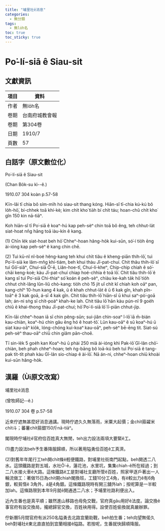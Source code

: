 ```yaml
---
title: "埔里社ê消息"
categories:
  - 無分類
tags:
  - 無lo̍h名
toc: true
toc_sticky: true
---
```


# Po͘-lí-siā ê Siau-sit

## 文獻資訊

| 項目 | 資料 |
|---|---|
| 作者 | 無lo̍h名 |
| 卷期 | 台南府城教會報 |
| 卷期 | 第304卷 |
| 日期 | 1910/7 |
| 頁數 | 57 |

## 白話字（原文數位化）

Po͘-lí-siā ê Siau-sit

(Chan Bo̍k-su kì--ê.)

1910.07 304 koàn p.57-58

Kīn-lâi tī chia bô sím-mi̍h hó siau-sit thang kóng. Hiān-sî tī-chia kú-kú bô lo̍h-hō͘, bí-chhek toā khí-kè; kim chi̍t kho͘ tia̍h bí chi̍t táu; hoan-chû chi̍t kho͘ gîn 150 kin nā-tiāⁿ.

Koh hiān-sî tī Po͘-siā ê koaⁿ-hú kap peh-sèⁿ chin toā bô êng, teh chhut-la̍t siat-hoat nn̄g hāng toā iàu-kín ê kang.

(1) Chīn le̍k siat-hoat beh hō͘ Chheⁿ-hoan hâng-ho̍k kui-sūn, só͘-í tio̍h ēng ài-ióng kap peh-sèⁿ ê kang chin chē.

(2) Tuì kū-nî nî-boé hêng-kang teh khui chi̍t tiâu ê kheng-piān thih-lō͘, tuì Po͘-lí-siā ke lâm-mn̂g khí-tiám, beh khui thàu Jī-pat-chuí. Chit thâu thih-lō͘ sī tuì Gō͘-siâⁿ, Chuí-siā Ô͘-ē, Liân-hoe-tî, Chuí-lí-kheⁿ, Chip-chip chiah ê só͘-chāi keng-koè; kàu Jī-pat-chuí chiap hoé-chhia ê toā lō͘. Chit tiâu thih-lō͘ ê kang sī tuì Po͘-siā Chi-thiaⁿ só͘ koán ê peh-sèⁿ, chiàu ke-kah ta̍k hō͘ tio̍h chhut chi̍t-lâng lûn-liû chò-kang: tio̍h chò 15 ji̍t uî chi̍t kî chiah koh oāⁿ pan, kang-chîⁿ 10-hun kang 4 kak, ū ê khah chhut-la̍t ê ū 6 kak gîn, khah pîn-toāⁿ ê 3 kak goā, á-sī 4 kak gîn. Chit tiâu thih-lō͘ hiān-sî ū khui saⁿ-pò͘-goā lah; án-ni sǹg sī chi̍t-poàⁿ khah-ke lah. Chit tiâu lō͘ hān kàu pún-nî 9 goe̍h chiū ē khai-thong thàu Jī-pat-chuí; hō͘ Po͘-lí-siā lō͘ lī-piān chhut-ji̍p.

Kīn-lāi chheⁿ-hoan iā sī chin pêng-sūn; sui-jiân chìn-soaⁿ î-lō͘ iā m̄-bián kau-chiàn, koaⁿ-hú chin gâu ēng hó ê hoat-tō͘. Lūn kau-oāⁿ ê sū koaⁿ-hú ū siat kau-oāⁿ kio̍k, lóng-chóng kui-koaⁿ kau-oāⁿ, peh-sèⁿ bē-ēng tit. Siat-sú peh-sèⁿ thau-oāⁿ chiū chin giâm pān-choē.

Tī sin-le̍k 5 goe̍h kan Koaⁿ-hú ū phài 250 miâ ài-ióng khì Pak-lō͘ Gî-lân chō͘-chiàn, beh phah chheⁿ-hoan; teh ǹg-bāng bô loā-kú beh tuì Po͘-siā ê tang-pak ti̍t-ti̍t phah kàu Gî-lân sio-chiap ê ài-lō͘. Nā án-ni, chheⁿ-hoan chiū khoài kui-sūn hâng-ho̍k.

## 漢羅（Ùi原文改寫）

埔里社ê消息

(曾牧師記--ê.)

1910.07 304 卷 p.57-58

近來佇遮無甚麼好消息通講。現時佇遮久久無落雨，米粟大起價；金chi̍t箍糴米chi̍t斗；蕃薯chi̍t箍銀150斤nā-tiāⁿ。

閣現時佇埔社ê官府佮百姓真大無閒，teh出力設法兩項大要緊ê工。

(1)盡力設法beh予生番降服歸順，所以著用隘勇佮百姓ê工真濟。

(2)對舊年年尾行工teh開chi̍t條ê輕便鐵路，對埔里社街南門起點，beh開透二八水。這頭鐵路是對五城，水社Ô͘-ē，蓮花池，水里坑，集集chiah-ê所在經過；到二八水接火車ê大路。這條鐵路ê工是對埔社支廳所管ê百姓，照家甲逐戶著出一人輪流做工：著做15日為chi̍t期chiah閣換班，工錢10分工4角，有ê較出力ê有6角銀，較貧惰ê 3角外，á是4角銀。這條鐵路現時有開三舖外lah；按呢算是一半較加lah。這條路限到本年9月就ē開通透二八水；予埔里社路利便出入。

近內生番也是真平順；雖然進山移路也毋免交戰，官府真gâu用好ê法度。論交換ê事官府有設交換局，攏總歸官交換，百姓袂用得。設使百姓偷換就真嚴辦罪。

佇新曆5月間官府有派250名隘勇去北路宜蘭助戰，beh拍生番；teh向望無偌久beh對埔社ê東北直直拍到宜蘭相接ê隘路。若按呢，生番就快歸順降服。
